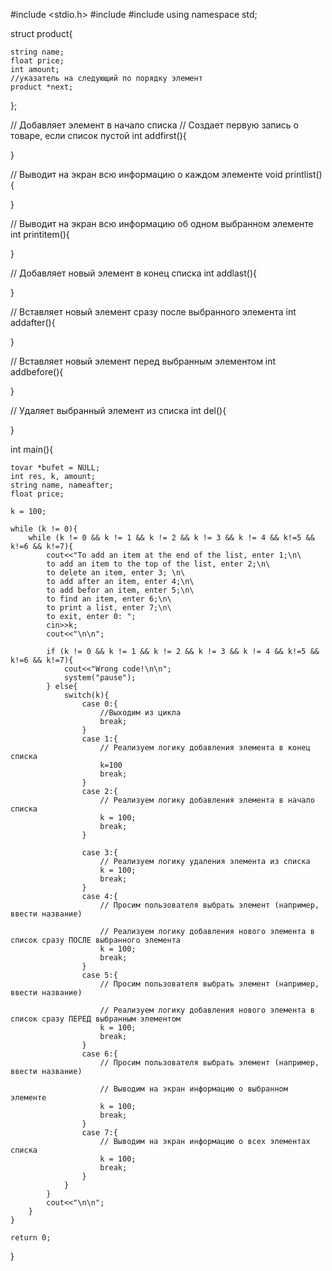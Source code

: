 #include <stdio.h>
#include <iostream>
#include <cstdlib>
using namespace std;

struct product{
    
    string name;
    float price;
    int amount;
    //указатель на следующий по порядку элемент
    product *next;
    
};

// Добавляет элемент в начало списка
// Создает первую запись о товаре, если список пустой
int addfirst(){

}


// Выводит на экран всю информацию о каждом элементе
void printlist(){
    
}

// Выводит на экран всю информацию об одном выбранном элементе
int printitem(){

}

// Добавляет новый элемент в конец списка
int addlast(){
    
}

// Вставляет новый элемент сразу после выбранного элемента
int addafter(){
    
}

// Вставляет новый элемент перед выбранным элементом
int addbefore(){
    
}


// Удаляет выбранный элемент из списка
int del(){
    
}

int main(){
    
    tovar *bufet = NULL;
    int res, k, amount;
    string name, nameafter;
    float price;
    
    k = 100;
    
    while (k != 0){
        while (k != 0 && k != 1 && k != 2 && k != 3 && k != 4 && k!=5 && k!=6 && k!=7){
            cout<<"To add an item at the end of the list, enter 1;\n\
            to add an item to the top of the list, enter 2;\n\
            to delete an item, enter 3; \n\
            to add after an item, enter 4;\n\
            to add befor an item, enter 5;\n\
            to find an item, enter 6;\n\
            to print a list, enter 7;\n\
            to exit, enter 0: ";
            cin>>k;
            cout<<"\n\n";
        
            if (k != 0 && k != 1 && k != 2 && k != 3 && k != 4 && k!=5 && k!=6 && k!=7){
                cout<<"Wrong code!\n\n";
                system("pause");
            } else{
                switch(k){
                    case 0:{
                        //Выходим из цикла
                        break;
                    }
                    case 1:{
                        // Реализуем логику добавления элемента в конец списка
                        k=100
                        break;
                    }
                    case 2:{
                        // Реализуем логику добавления элемента в начало списка
                        k = 100;
                        break;
                    }
                    
                    case 3:{
                        // Реализуем логику удаления элемента из списка
                        k = 100;
                        break;
                    }
                    case 4:{
                        // Просим пользователя выбрать элемент (например, ввести название)
                        
                        // Реализуем логику добавления нового элемента в список сразу ПОСЛЕ выбранного элемента
                        k = 100;
                        break;
                    }
                    case 5:{
                        // Просим пользователя выбрать элемент (например, ввести название)
                
                        // Реализуем логику добавления нового элемента в список сразу ПЕРЕД выбранным элементом
                        k = 100;
                        break;
                    }
                    case 6:{
                        // Просим пользователя выбрать элемент (например, ввести название)
                        
                        // Выводим на экран информацию о выбранном элементе
                        k = 100;
                        break;
                    }
                    case 7:{
                        // Выводим на экран информацию о всех элементах списка
                        k = 100;
                        break;
                    }
                }
            }
            cout<<"\n\n";
        }
    }
    
    return 0;
}
